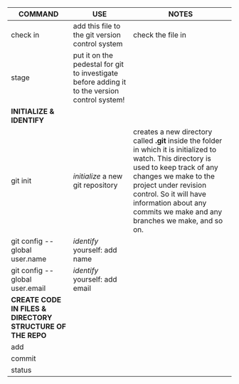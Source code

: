 | COMMAND | USE | NOTES | 
|------------- |-------- | -------- | 
| check in | add this file to the git version control system | check the file in | 
| stage | put it on the pedestal for git to investigate before adding it to the version control system! | 
|  __INITIALIZE & IDENTIFY__ |
| git init | *initialize* a new git repository| creates a new directory called __.git__ inside the folder in which it is initialized to watch. This directory is used to keep track of any changes we make to the project under revision control. So it will have information about any commits we make and any branches we make, and so on. | 
| git config --global user.name | *identify* yourself: add name |
| git config --global user.email |*identify* yourself: add email |
| __CREATE CODE IN FILES & DIRECTORY STRUCTURE OF THE REPO__ | | |
| add | |
| commit | |
| status | |
